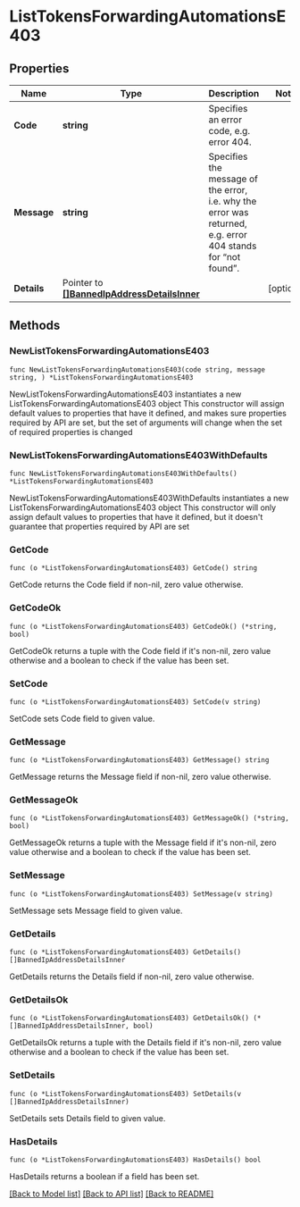 # ListTokensForwardingAutomationsE403

## Properties

Name | Type | Description | Notes
------------ | ------------- | ------------- | -------------
**Code** | **string** | Specifies an error code, e.g. error 404. | 
**Message** | **string** | Specifies the message of the error, i.e. why the error was returned, e.g. error 404 stands for “not found”. | 
**Details** | Pointer to [**[]BannedIpAddressDetailsInner**](BannedIpAddressDetailsInner.md) |  | [optional] 

## Methods

### NewListTokensForwardingAutomationsE403

`func NewListTokensForwardingAutomationsE403(code string, message string, ) *ListTokensForwardingAutomationsE403`

NewListTokensForwardingAutomationsE403 instantiates a new ListTokensForwardingAutomationsE403 object
This constructor will assign default values to properties that have it defined,
and makes sure properties required by API are set, but the set of arguments
will change when the set of required properties is changed

### NewListTokensForwardingAutomationsE403WithDefaults

`func NewListTokensForwardingAutomationsE403WithDefaults() *ListTokensForwardingAutomationsE403`

NewListTokensForwardingAutomationsE403WithDefaults instantiates a new ListTokensForwardingAutomationsE403 object
This constructor will only assign default values to properties that have it defined,
but it doesn't guarantee that properties required by API are set

### GetCode

`func (o *ListTokensForwardingAutomationsE403) GetCode() string`

GetCode returns the Code field if non-nil, zero value otherwise.

### GetCodeOk

`func (o *ListTokensForwardingAutomationsE403) GetCodeOk() (*string, bool)`

GetCodeOk returns a tuple with the Code field if it's non-nil, zero value otherwise
and a boolean to check if the value has been set.

### SetCode

`func (o *ListTokensForwardingAutomationsE403) SetCode(v string)`

SetCode sets Code field to given value.


### GetMessage

`func (o *ListTokensForwardingAutomationsE403) GetMessage() string`

GetMessage returns the Message field if non-nil, zero value otherwise.

### GetMessageOk

`func (o *ListTokensForwardingAutomationsE403) GetMessageOk() (*string, bool)`

GetMessageOk returns a tuple with the Message field if it's non-nil, zero value otherwise
and a boolean to check if the value has been set.

### SetMessage

`func (o *ListTokensForwardingAutomationsE403) SetMessage(v string)`

SetMessage sets Message field to given value.


### GetDetails

`func (o *ListTokensForwardingAutomationsE403) GetDetails() []BannedIpAddressDetailsInner`

GetDetails returns the Details field if non-nil, zero value otherwise.

### GetDetailsOk

`func (o *ListTokensForwardingAutomationsE403) GetDetailsOk() (*[]BannedIpAddressDetailsInner, bool)`

GetDetailsOk returns a tuple with the Details field if it's non-nil, zero value otherwise
and a boolean to check if the value has been set.

### SetDetails

`func (o *ListTokensForwardingAutomationsE403) SetDetails(v []BannedIpAddressDetailsInner)`

SetDetails sets Details field to given value.

### HasDetails

`func (o *ListTokensForwardingAutomationsE403) HasDetails() bool`

HasDetails returns a boolean if a field has been set.


[[Back to Model list]](../README.md#documentation-for-models) [[Back to API list]](../README.md#documentation-for-api-endpoints) [[Back to README]](../README.md)


